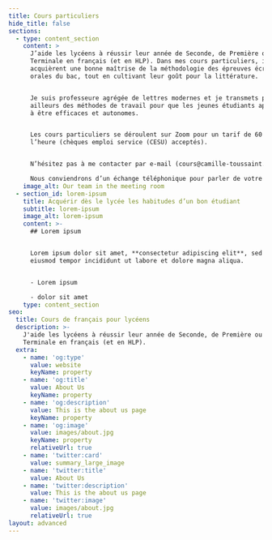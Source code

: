 ```yaml
---
title: Cours particuliers
hide_title: false
sections:
  - type: content_section
    content: >
      J’aide les lycéens à réussir leur année de Seconde, de Première ou de
      Terminale en français (et en HLP). Dans mes cours particuliers, ils
      acquièrent une bonne maîtrise de la méthodologie des épreuves écrites et
      orales du bac, tout en cultivant leur goût pour la littérature.


      Je suis professeure agrégée de lettres modernes et je transmets par
      ailleurs des méthodes de travail pour que les jeunes étudiants apprennent
      à être efficaces et autonomes.


      Les cours particuliers se déroulent sur Zoom pour un tarif de 60 € de
      l’heure (chèques emploi service (CESU) acceptés).


      N’hésitez pas à me contacter par e-mail (cours@camille-toussaint.fr). 

      Nous conviendrons d’un échange téléphonique pour parler de votre enfant.
    image_alt: Our team in the meeting room
  - section_id: lorem-ipsum
    title: Acquérir dès le lycée les habitudes d’un bon étudiant
    subtitle: lorem-ipsum
    image_alt: lorem-ipsum
    content: >-
      ## Lorem ipsum


      Lorem ipsum dolor sit amet, **consectetur adipiscing elit**, sed do
      eiusmod tempor incididunt ut labore et dolore magna aliqua.


      - Lorem ipsum

      - dolor sit amet
    type: content_section
seo:
  title: Cours de français pour lycéens
  description: >-
    J'aide les lycéens à réussir leur année de Seconde, de Première ou de
    Terminale en français (et en HLP). 
  extra:
    - name: 'og:type'
      value: website
      keyName: property
    - name: 'og:title'
      value: About Us
      keyName: property
    - name: 'og:description'
      value: This is the about us page
      keyName: property
    - name: 'og:image'
      value: images/about.jpg
      keyName: property
      relativeUrl: true
    - name: 'twitter:card'
      value: summary_large_image
    - name: 'twitter:title'
      value: About Us
    - name: 'twitter:description'
      value: This is the about us page
    - name: 'twitter:image'
      value: images/about.jpg
      relativeUrl: true
layout: advanced
---
```

